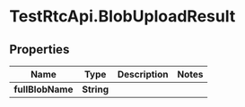 # TestRtcApi.BlobUploadResult

## Properties
Name | Type | Description | Notes
------------ | ------------- | ------------- | -------------
**fullBlobName** | **String** |  | 


